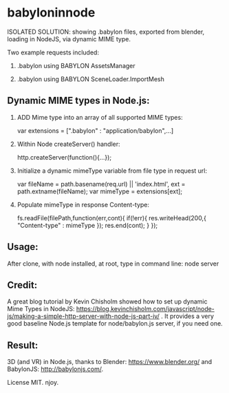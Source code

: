 # babyloninnode
ISOLATED SOLUTION: showing .babylon files, exported from blender, loading in NodeJS, via dynamic MIME type.

Two example requests included:

   1) .babylon using BABYLON AssetsManager
   
   2) .babylon using BABYLON SceneLoader.ImportMesh
   
## Dynamic MIME types in Node.js:

   1) ADD Mime type into an array of all supported MIME types:

		var extensions = [".babylon" : "application/babylon",...] 

   2) Within Node createServer() handler:

        http.createServer(function(){...});

   3) Initialize a dynamic mimeType variable from file type in request url:

        var fileName = path.basename(req.url) || 'index.html',
            ext = path.extname(fileName);
        var mimeType = extensions[ext];     
 
   4) Populate mimeType in response Content-type:

		fs.readFile(filePath,function(err,cont){
			if(!err){
				res.writeHead(200,{
					"Content-type" : mimeType
				});
				res.end(cont);
			}
		});

## Usage:
After clone, with node installed, at root, type in command line: node server
  
## Credit: 
A great blog tutorial by Kevin Chisholm showed how to set up dynamic Mime Types in NodeJS:
https://blog.kevinchisholm.com/javascript/node-js/making-a-simple-http-server-with-node-js-part-iv/
. It provides a very good baseline Node.js template for node/babylon.js server, if you need one. 

## Result: 
3D (and VR) in Node.js, thanks to Blender: https://www.blender.org/ and BabylonJS: http://babylonjs.com/.
 

License MIT. 
njoy.
